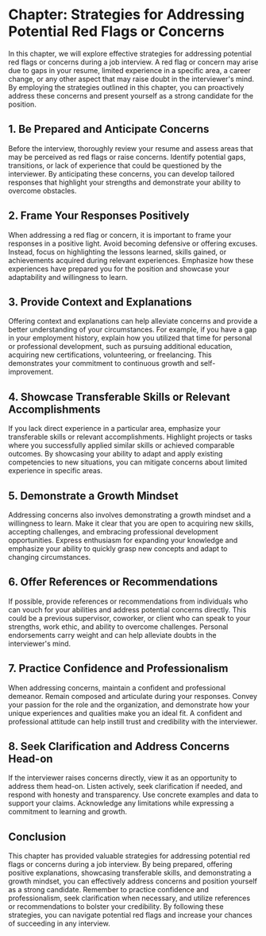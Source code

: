 Chapter: Strategies for Addressing Potential Red Flags or Concerns
==================================================================

In this chapter, we will explore effective strategies for addressing potential red flags or concerns during a job interview. A red flag or concern may arise due to gaps in your resume, limited experience in a specific area, a career change, or any other aspect that may raise doubt in the interviewer's mind. By employing the strategies outlined in this chapter, you can proactively address these concerns and present yourself as a strong candidate for the position.

**1. Be Prepared and Anticipate Concerns**
------------------------------------------

Before the interview, thoroughly review your resume and assess areas that may be perceived as red flags or raise concerns. Identify potential gaps, transitions, or lack of experience that could be questioned by the interviewer. By anticipating these concerns, you can develop tailored responses that highlight your strengths and demonstrate your ability to overcome obstacles.

**2. Frame Your Responses Positively**
--------------------------------------

When addressing a red flag or concern, it is important to frame your responses in a positive light. Avoid becoming defensive or offering excuses. Instead, focus on highlighting the lessons learned, skills gained, or achievements acquired during relevant experiences. Emphasize how these experiences have prepared you for the position and showcase your adaptability and willingness to learn.

**3. Provide Context and Explanations**
---------------------------------------

Offering context and explanations can help alleviate concerns and provide a better understanding of your circumstances. For example, if you have a gap in your employment history, explain how you utilized that time for personal or professional development, such as pursuing additional education, acquiring new certifications, volunteering, or freelancing. This demonstrates your commitment to continuous growth and self-improvement.

**4. Showcase Transferable Skills or Relevant Accomplishments**
---------------------------------------------------------------

If you lack direct experience in a particular area, emphasize your transferable skills or relevant accomplishments. Highlight projects or tasks where you successfully applied similar skills or achieved comparable outcomes. By showcasing your ability to adapt and apply existing competencies to new situations, you can mitigate concerns about limited experience in specific areas.

**5. Demonstrate a Growth Mindset**
-----------------------------------

Addressing concerns also involves demonstrating a growth mindset and a willingness to learn. Make it clear that you are open to acquiring new skills, accepting challenges, and embracing professional development opportunities. Express enthusiasm for expanding your knowledge and emphasize your ability to quickly grasp new concepts and adapt to changing circumstances.

**6. Offer References or Recommendations**
------------------------------------------

If possible, provide references or recommendations from individuals who can vouch for your abilities and address potential concerns directly. This could be a previous supervisor, coworker, or client who can speak to your strengths, work ethic, and ability to overcome challenges. Personal endorsements carry weight and can help alleviate doubts in the interviewer's mind.

**7. Practice Confidence and Professionalism**
----------------------------------------------

When addressing concerns, maintain a confident and professional demeanor. Remain composed and articulate during your responses. Convey your passion for the role and the organization, and demonstrate how your unique experiences and qualities make you an ideal fit. A confident and professional attitude can help instill trust and credibility with the interviewer.

**8. Seek Clarification and Address Concerns Head-on**
------------------------------------------------------

If the interviewer raises concerns directly, view it as an opportunity to address them head-on. Listen actively, seek clarification if needed, and respond with honesty and transparency. Use concrete examples and data to support your claims. Acknowledge any limitations while expressing a commitment to learning and growth.

**Conclusion**
--------------

This chapter has provided valuable strategies for addressing potential red flags or concerns during a job interview. By being prepared, offering positive explanations, showcasing transferable skills, and demonstrating a growth mindset, you can effectively address concerns and position yourself as a strong candidate. Remember to practice confidence and professionalism, seek clarification when necessary, and utilize references or recommendations to bolster your credibility. By following these strategies, you can navigate potential red flags and increase your chances of succeeding in any interview.
